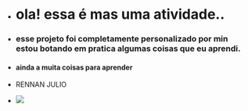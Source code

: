 - <h1> ola! essa é mas uma atividade..</H1>
- <h3> esse projeto foi completamente personalizado por min estou botando em pratica algumas coisas que eu aprendi.</h3>
- <h4>ainda a muita coisas para aprender</h4>
- <p> RENNAN JULIO</p>
- <img src="./assets/florian-olivo-4hbJ-eymZ1o-unsplash.htm"    />

